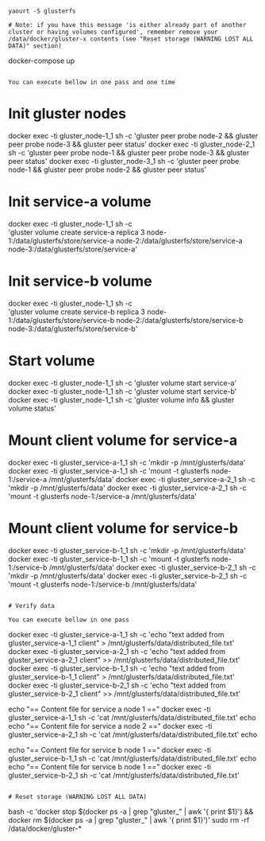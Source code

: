#

```
yaourt -S glusterfs

# Note: if you have this message 'is either already part of another cluster or having volumes configured', remember remove your /data/docker/gluster-x contents (see "Reset storage (WARNING LOST ALL DATA)" section)

```
docker-compose up
```

You can execute bellow in one pass and one time
```
# Init gluster nodes
docker exec -ti gluster_node-1_1 sh -c 'gluster peer probe node-2 && gluster peer probe node-3 && gluster peer status'
docker exec -ti gluster_node-2_1 sh -c 'gluster peer probe node-1 && gluster peer probe node-3 && gluster peer status'
docker exec -ti gluster_node-3_1 sh -c 'gluster peer probe node-1 && gluster peer probe node-2 && gluster peer status'

# Init service-a volume
docker exec -ti gluster_node-1_1 sh -c \
'gluster volume create service-a replica 3 node-1:/data/glusterfs/store/service-a node-2:/data/glusterfs/store/service-a node-3:/data/glusterfs/store/service-a'
# Init service-b volume
docker exec -ti gluster_node-1_1 sh -c \
'gluster volume create service-b replica 3 node-1:/data/glusterfs/store/service-b node-2:/data/glusterfs/store/service-b node-3:/data/glusterfs/store/service-b'

# Start volume
docker exec -ti gluster_node-1_1 sh -c 'gluster volume start service-a'
docker exec -ti gluster_node-1_1 sh -c 'gluster volume start service-b'
docker exec -ti gluster_node-1_1 sh -c 'gluster volume info && gluster volume status'

# Mount client volume for service-a
docker exec -ti gluster_service-a-1_1 sh -c 'mkdir -p /mnt/glusterfs/data'
docker exec -ti gluster_service-a-1_1 sh -c 'mount -t glusterfs node-1:/service-a /mnt/glusterfs/data'
docker exec -ti gluster_service-a-2_1 sh -c 'mkdir -p /mnt/glusterfs/data'
docker exec -ti gluster_service-a-2_1 sh -c 'mount -t glusterfs node-1:/service-a /mnt/glusterfs/data'

# Mount client volume for service-b
docker exec -ti gluster_service-b-1_1 sh -c 'mkdir -p /mnt/glusterfs/data'
docker exec -ti gluster_service-b-1_1 sh -c 'mount -t glusterfs node-1:/service-b /mnt/glusterfs/data'
docker exec -ti gluster_service-b-2_1 sh -c 'mkdir -p /mnt/glusterfs/data'
docker exec -ti gluster_service-b-2_1 sh -c 'mount -t glusterfs node-1:/service-b /mnt/glusterfs/data'
```

# Verify data

You can execute bellow in one pass
```
docker exec -ti gluster_service-a-1_1 sh -c 'echo "text added from gluster_service-a-1_1 client" > /mnt/glusterfs/data/distributed_file.txt'
docker exec -ti gluster_service-a-2_1 sh -c 'echo "text added from gluster_service-a-2_1 client" >> /mnt/glusterfs/data/distributed_file.txt'
docker exec -ti gluster_service-b-1_1 sh -c 'echo "text added from gluster_service-b-1_1 client" > /mnt/glusterfs/data/distributed_file.txt'
docker exec -ti gluster_service-b-2_1 sh -c 'echo "text added from gluster_service-b-2_1 client" >> /mnt/glusterfs/data/distributed_file.txt'

echo "== Content file for service a node 1 =="
docker exec -ti gluster_service-a-1_1 sh -c 'cat /mnt/glusterfs/data/distributed_file.txt'
echo
echo "== Content file for service a node 2 =="
docker exec -ti gluster_service-a-2_1 sh -c 'cat /mnt/glusterfs/data/distributed_file.txt'
echo

echo "== Content file for service b node 1 =="
docker exec -ti gluster_service-b-1_1 sh -c 'cat /mnt/glusterfs/data/distributed_file.txt'
echo
echo "== Content file for service b node 1 =="
docker exec -ti gluster_service-b-2_1 sh -c 'cat /mnt/glusterfs/data/distributed_file.txt'
```

# Reset storage (WARNING LOST ALL DATA)
```
bash -c 'docker stop $(docker ps -a | grep "gluster_" | awk \'{ print $1}\') &&  docker rm $(docker ps -a | grep "gluster_" | awk \'{ print $1}\')'
sudo rm -rf /data/docker/gluster-*
```
